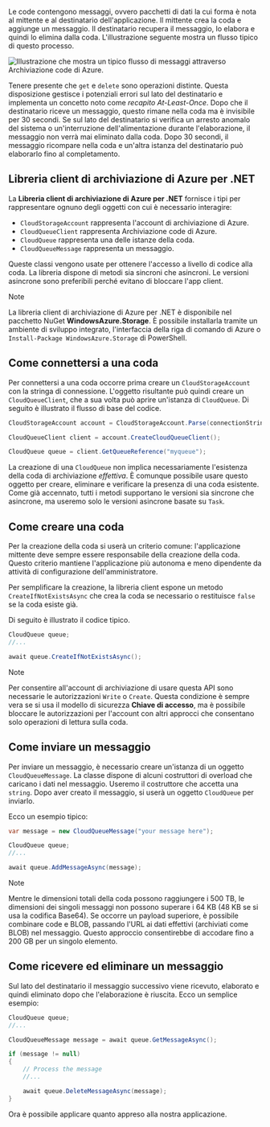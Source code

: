 Le code contengono messaggi, ovvero pacchetti di dati la cui forma è nota al mittente e al destinatario dell'applicazione. Il mittente crea la coda e aggiunge un messaggio. Il destinatario recupera il messaggio, lo elabora e quindi lo elimina dalla coda. L'illustrazione seguente mostra un flusso tipico di questo processo.

![Illustrazione che mostra un tipico flusso di messaggi attraverso Archiviazione code di Azure.](../media/6-message-flow.png)

Tenere presente che `get` e `delete` sono operazioni distinte. Questa disposizione gestisce i potenziali errori sul lato del destinatario e implementa un concetto noto come _recapito At-Least-Once_. Dopo che il destinatario riceve un messaggio, questo rimane nella coda ma è invisibile per 30 secondi. Se sul lato del destinatario si verifica un arresto anomalo del sistema o un'interruzione dell'alimentazione durante l'elaborazione, il messaggio non verrà mai eliminato dalla coda. Dopo 30 secondi, il messaggio ricompare nella coda e un'altra istanza del destinatario può elaborarlo fino al completamento.

## <a name="the-azure-storage-client-library-for-net"></a>Libreria client di archiviazione di Azure per .NET

La **Libreria client di archiviazione di Azure per .NET** fornisce i tipi per rappresentare ognuno degli oggetti con cui è necessario interagire:

- `CloudStorageAccount` rappresenta l'account di archiviazione di Azure.
- `CloudQueueClient` rappresenta Archiviazione code di Azure.
- `CloudQueue` rappresenta una delle istanze della coda.
- `CloudQueueMessage` rappresenta un messaggio.

Queste classi vengono usate per ottenere l'accesso a livello di codice alla coda. La libreria dispone di metodi sia sincroni che asincroni. Le versioni asincrone sono preferibili perché evitano di bloccare l'app client.

> [!NOTE]
> La libreria client di archiviazione di Azure per .NET è disponibile nel pacchetto NuGet **WindowsAzure.Storage**. È possibile installarla tramite un ambiente di sviluppo integrato, l'interfaccia della riga di comando di Azure o `Install-Package WindowsAzure.Storage` di PowerShell.

## <a name="how-to-connect-to-a-queue"></a>Come connettersi a una coda

Per connettersi a una coda occorre prima creare un `CloudStorageAccount` con la stringa di connessione. L'oggetto risultante può quindi creare un `CloudQueueClient`, che a sua volta può aprire un'istanza di `CloudQueue`. Di seguito è illustrato il flusso di base del codice.

```csharp
CloudStorageAccount account = CloudStorageAccount.Parse(connectionString);

CloudQueueClient client = account.CreateCloudQueueClient();

CloudQueue queue = client.GetQueueReference("myqueue");
```

La creazione di una `CloudQueue` non implica necessariamente l'esistenza della coda di archiviazione _effettiva_. È comunque possibile usare questo oggetto per creare, eliminare e verificare la presenza di una coda esistente. Come già accennato, tutti i metodi supportano le versioni sia sincrone che asincrone, ma useremo solo le versioni asincrone basate su `Task`.

## <a name="how-to-create-a-queue"></a>Come creare una coda

Per la creazione della coda si userà un criterio comune: l'applicazione mittente deve sempre essere responsabile della creazione della coda. Questo criterio mantiene l'applicazione più autonoma e meno dipendente da attività di configurazione dell'amministratore. 

Per semplificare la creazione, la libreria client espone un metodo `CreateIfNotExistsAsync` che crea la coda se necessario o restituisce `false` se la coda esiste già. 

Di seguito è illustrato il codice tipico.

```csharp
CloudQueue queue;
//...

await queue.CreateIfNotExistsAsync();
```

> [!NOTE]
> Per consentire all'account di archiviazione di usare questa API sono necessarie le autorizzazioni `Write` o `Create`. Questa condizione è sempre vera se si usa il modello di sicurezza **Chiave di accesso**, ma è possibile bloccare le autorizzazioni per l'account con altri approcci che consentano solo operazioni di lettura sulla coda.

## <a name="how-to-send-a-message"></a>Come inviare un messaggio

Per inviare un messaggio, è necessario creare un'istanza di un oggetto `CloudQueueMessage`. La classe dispone di alcuni costruttori di overload che caricano i dati nel messaggio. Useremo il costruttore che accetta una `string`. Dopo aver creato il messaggio, si userà un oggetto `CloudQueue` per inviarlo.

Ecco un esempio tipico:

```csharp
var message = new CloudQueueMessage("your message here");

CloudQueue queue;
//...

await queue.AddMessageAsync(message);
```

> [!NOTE]
> Mentre le dimensioni totali della coda possono raggiungere i 500 TB, le dimensioni dei singoli messaggi non possono superare i 64 KB (48 KB se si usa la codifica Base64). Se occorre un payload superiore, è possibile combinare code e BLOB, passando l'URL ai dati effettivi (archiviati come BLOB) nel messaggio. Questo approccio consentirebbe di accodare fino a 200 GB per un singolo elemento.

## <a name="how-to-receive-and-delete-a-message"></a>Come ricevere ed eliminare un messaggio

Sul lato del destinatario il messaggio successivo viene ricevuto, elaborato e quindi eliminato dopo che l'elaborazione è riuscita. Ecco un semplice esempio:

```C#
CloudQueue queue;
//...

CloudQueueMessage message = await queue.GetMessageAsync();

if (message != null)
{
    // Process the message
    //...

    await queue.DeleteMessageAsync(message);
}
```

Ora è possibile applicare quanto appreso alla nostra applicazione.
